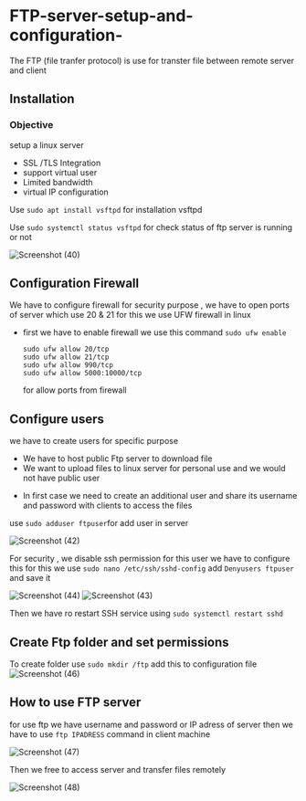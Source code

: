 # FTP-server-setup-and-configuration-

The FTP (file tranfer protocol) is use for transter file between remote server and client 

## Installation

### Objective 
setup a linux server 
- SSL /TLS Integration
- support virtual user
- Limited bandwidth
- virtual IP configuration

Use `sudo apt install vsftpd` for installation vsftpd

Use `sudo systemctl status vsftpd` for check status of ftp server is running or not 

![Screenshot (40)](https://github.com/user-attachments/assets/873ed614-3a57-4ea0-9fb3-cc5074f01ccb)


## Configuration Firewall 
We have to configure firewall for security purpose , we have to open ports of server which use 20 & 21
for this we use UFW firewall in linux

* first we have to enable firewall
  we use this command `sudo ufw enable`
  ```
  sudo ufw allow 20/tcp
  sudo ufw allow 21/tcp
  sudo ufw allow 990/tcp
  sudo ufw allow 5000:10000/tcp
  ```
  for allow ports from firewall

## Configure users
we have to create users for specific purpose

- We have to host public Ftp server to download file
- We want to upload files to linux server for personal use and we would not have public user

* In first case we need to create an additional user and share its username and password with clients to access the files

use `sudo adduser ftpuser`for add user in server

![Screenshot (42)](https://github.com/user-attachments/assets/1b4f7c05-3e6f-41de-88ff-b9b3bba19ddd)

For security , we disable ssh permission for this user we have to configure this
for this we use `sudo nano /etc/ssh/sshd-config` add `Denyusers ftpuser` and save it

![Screenshot (44)](https://github.com/user-attachments/assets/33f489c7-19c9-4376-9a72-4427162412ec)
![Screenshot (43)](https://github.com/user-attachments/assets/d0992a3a-afba-408a-986e-8947e9350921)

Then we have ro restart SSH service using `sudo systemctl restart sshd`

## Create Ftp folder and set permissions
To create folder use `sudo mkdir /ftp` 
add this to configuration file 
![Screenshot (46)](https://github.com/user-attachments/assets/8c14d902-4247-4266-b5d4-1ee1120bd2fb)

## How to use FTP server 

for use ftp we have username and password or IP adress of server then we have to use `ftp IPADRESS` command in client machine

![Screenshot (47)](https://github.com/user-attachments/assets/fad10d38-f8c8-4fe5-886c-950f4167f310)


Then we free to access server and transfer files remotely

![Screenshot (48)](https://github.com/user-attachments/assets/d5bca0c9-d379-4a36-969e-90c9a3217b6b)









